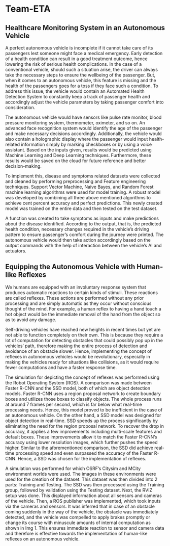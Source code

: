 # Team-ETA

## Healthcare Monitoring System in an Autonomous Vehicle

A perfect autonomous vehicle is incomplete if it cannot take care of its passengers lest someone might face a medical emergency. Early detection of a health condition can result in a good treatment outcome, hence lowering the risk of serious health complications. In the case of a conventional vehicle, should such a situation arise, the driver can always take the necessary steps to ensure the wellbeing of the passenger. But, when it comes to an autonomous vehicle, this feature is missing and the health of the passengers goes for a toss if they face such a condition. To address this issue, the vehicle would contain an Automated Health Detection System to constantly keep a track of passenger health and accordingly adjust the vehicle parameters by taking passenger comfort into consideration.

The autonomous vehicle would have sensors like pulse rate monitor, blood pressure monitoring system, thermometer, oximeter, and so on. An advanced face recognition system would identify the age of the passenger and make necessary decisions accordingly. Additionally, the vehicle would also contain a holographic display where the passenger would input health-related information simply by marking checkboxes or by using a voice assistant. Based on the inputs given, results would be predicted using Machine Learning and Deep Learning techniques. Furthermore, these results would be saved on the cloud for future reference and better decision-making.

To implement this, disease and symptoms related datasets were collected and cleaned by performing preprocessing and Feature engineering techniques. Support Vector Machine, Naive Bayes, and Random Forest machine learning algorithms were used for model training. A robust model was developed by combining all three above mentioned algorithms to achieve cent percent accuracy and perfect predictions. This newly created model was trained on the entire data and then tested on the test dataset.

A function was created to take symptoms as inputs and make predictions about the disease identified. According to the output, that is, the predicted health condition, necessary changes required in the vehicle’s driving pattern to ensure passenger’s comfort during the journey were printed. The autonomous vehicle would then take action accordingly based on the output commands with the help of interaction between the vehicle’s AI and actuators.

## Equipping the Autonomous Vehicle with Human-like Reflexes

We humans are equipped with an involuntary response system that produces automatic reactions to certain kinds of stimuli. These
reactions are called reflexes. These actions are
performed without any prior processing and are
simply automatic as they occur without
conscious thought of the mind. For example, a
human reflex to having a hand touch a hot
object would be the immediate removal of the
hand from the object so as to avoid any
damage.

Self-driving vehicles have reached new heights
in recent times but yet are not able to function
completely on their own. This is because they
require a lot of computation for detecting
obstacles that could possibly pop up in the
vehicles’ path, therefore making the entire
process of detection and avoidance of an
obstacle slower. Hence, implementing the
concept of reflexes in autonomous vehicles
would be revolutionary, especially in making the
vehicles ready for situations like collisions, as it would require fewer computations and have a
faster response time.

The simulation for depicting the concept of
reflexes was performed using the Robot
Operating System (ROS). A comparison was
made between Faster R-CNN and the SSD
model, both of which are object detection
models. Faster R-CNN uses a region proposal
network to create boundary boxes and utilizes
those boxes to classify objects. The whole
process runs at around 7 frames per second,
which is far below what real-time processing
needs. Hence, this model proved to be inefficient
in the case of an autonomous vehicle. On the
other hand, a SSD model was designed for
object detection in real-time. SSD speeds up the
process significantly by eliminating the need for
the region proposal network. To recover the drop
in accuracy, it applies a few improvements
including multi-scale features and default boxes.
These improvements allow it to match the Faster
R-CNN’s accuracy using lower resolution
images, which further pushes the speed higher.
Similar to the aforementioned comparison, the SSD did achieve real-time processing speed
and even surpassed the accuracy of the Faster
R-CNN. Hence, a SSD was chosen for the
implementation of reflexes.

A simulation was performed for which OSRF’s
Citysim and MCity environment worlds were
used. The images in these environments were
used for the creation of the dataset. This dataset
was then divided into 2 parts: Training and
Testing. The SSD was then processed using the
Training group, followed by validation using the
Testing dataset. Next, the RVIZ setup was done.
This displayed information about all sensors and
cameras of the vehicle. Then, a ROS publisher
was implemented, which took inputs via the
cameras and sensors. It was inferred that in
case of an obstacle coming suddenly in the way
of the vehicle, the obstacle was immediately
detected, and the vehicle was compelled to apply brakes promptly or change its course with
minuscule amounts of internal computation as
shown in Img 1. This ensures immediate
reaction to sensor and camera data and
therefore is effective towards the implementation
of human-like reflexes on an autonomous
vehicle.


